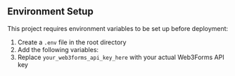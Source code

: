 ## Environment Setup

This project requires environment variables to be set up before deployment:

1. Create a `.env` file in the root directory
2. Add the following variables:
3. Replace `your_web3forms_api_key_here` with your actual Web3Forms API key